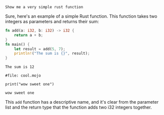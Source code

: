 ```openai
Show me a very simple rust function
```

Sure, here's an example of a simple Rust function. This function takes two integers as parameters and returns their sum:

```rust
fn add(a: i32, b: i32) -> i32 {
    return a + b;
}
fn main() {
    let result = add(5, 7);
    println!("The sum is {}", result);
}
```

```output
The sum is 12
```

```mojo
#file: cool.mojo

print("wow sweet one")
```

```output
wow sweet one
```

This `add` function has a descriptive name, and it's clear from the parameter list and the return type that the function adds two i32 integers together.
